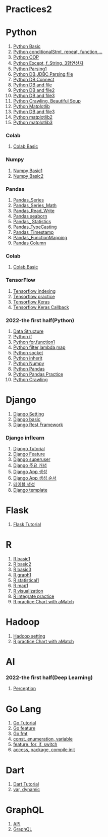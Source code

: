 # Practices2

# Python
<ol>
  <li><a href = "https://github.com/SeoulPolarBear/Practices2/tree/main/Python/Nov07_1_Basic">Python Basic</a></li>
  <li><a href = "https://github.com/SeoulPolarBear/Practices2/tree/main/Python/Nov08_1_Basic">Python conditionalStmt, repeat, function,...</a></li>
  <li><a href = "https://github.com/SeoulPolarBear/Practices2/tree/main/Python/Nov09_1_OOP">Python OOP</a></li>
   <li><a href = "https://github.com/SeoulPolarBear/Practices2/tree/main/Python/Nov10_1_Python">Python Except, f_String, 3항연산자</a></li>
   <li><a href = "https://github.com/SeoulPolarBear/Practices2/tree/main/Python/Nov10_2_2_Python">Python Parsing1</a></li>
   <li><a href = "https://github.com/SeoulPolarBear/Practices2/tree/main/Python/Nov11_1_2_Python">Python DB,JDBC,Parsing,file</a></li> 
   <li><a href = "https://github.com/SeoulPolarBear/Practices2/tree/main/Python/Nov14_1_2_Python">Python DB Connect</a></li>
   <li><a href = "https://github.com/SeoulPolarBear/Practices2/tree/main/Python/Nov14_2_2_Python">Python DB and file</a></li>
   <li><a href = "https://github.com/SeoulPolarBear/Practices2/tree/main/Python/Nov15_1_2_Python">Python DB and file2</a></li>
   <li><a href = "https://github.com/SeoulPolarBear/Practices2/tree/main/Python/Nov25_1_2_Python">Python DB and file3</a></li>
   <li><a href = "https://github.com/SeoulPolarBear/Practices2/tree/main/Python/Nov16_1_2_WebCrawling">Python Crawling, Beautiful Soup</a></li>
   <li><a href = "https://github.com/SeoulPolarBear/Practices2/tree/main/Python/Nov17_1_Matplotlib">Python Matplotlib</a></li>
   <li><a href = "https://github.com/SeoulPolarBear/Practices2/tree/main/Python/Nov18_1_2_Python">Python DB and file3</a></li>
   <li><a href = "https://github.com/SeoulPolarBear/Practices2/tree/main/Python/Nov21_2_Matplotlib">Python matplotlib2</a></li>
   <li><a href = "https://github.com/SeoulPolarBear/Practices2/tree/main/Python/Nov22_1_2_Matplotlib">Python matplotlib3</a></li>
 </ol>
 
 ### Colab
 <ol>
 <li><a href = "https://github.com/SeoulPolarBear/Practices2/blob/main/Python/ColabBasic.ipynb">Colab Basic</a></li>
 </ol>
 
 ### Numpy
  <ol>
   <li><a href = "https://github.com/SeoulPolarBear/Practices2/blob/main/Python/Numpy/NumpyBasic.ipynb">Numpy Basic1</a></li>
   <li><a href = "https://github.com/SeoulPolarBear/Practices2/blob/main/Python/Numpy/NumpyBasic2.ipynb">Numpy Basic2</a></li>
 </ol>
 
 ### Pandas
  <ol>
   <li><a href = "https://github.com/SeoulPolarBear/Practices2/blob/main/Python/Pandas/Dec07_Pandas_Series.ipynb">Pandas_Series</a></li>
  <li><a href = "https://github.com/SeoulPolarBear/Practices2/blob/main/Python/Pandas/Dec07_2_Series_Math.ipynb">Pandas_Series_Math</a></li>
   <li><a href = "https://github.com/SeoulPolarBear/Practices2/blob/main/Python/Pandas/Dec07_3_Read_Write.ipynb">Pandas_Read_Write</a></li>
  <li><a href = "https://github.com/SeoulPolarBear/Practices2/blob/main/Python/Pandas/Dec08_2_Duplication.ipynb">Pandas seaborn</a></li>
 <li><a href = "https://github.com/SeoulPolarBear/Practices2/blob/main/Python/Pandas/Dec08_3_static.ipynb">Pandas_
Statistics</a></li>
 <li><a href = "https://github.com/SeoulPolarBear/Practices2/blob/main/Python/Pandas/Dec08_3_TypeCasting.ipynb">Pandas_TypeCasting</a></li>
 <li><a href = "https://github.com/SeoulPolarBear/Practices2/blob/main/Python/Pandas/Dec08_4_Timestamp.ipynb">Pandas_Timestamp</a></li>
 <li><a href = "https://github.com/SeoulPolarBear/Practices2/blob/main/Python/Pandas/Dec08_5_FunctionMapping.ipynb">Pandas_FunctionMapping</a></li>
 <li><a href = "https://github.com/SeoulPolarBear/Practices2/blob/main/Python/Pandas/Dec09_1_Column.ipynb">Pandas Column</a></li>
 </ol>
 
 ### Colab
 <ol>
 <li><a href = "https://github.com/SeoulPolarBear/Practices2/blob/main/Python/ColabBasic.ipynb">Colab Basic</a></li>
 </ol>
 
 ### TensorFlow
  <ol>
   <li><a href = "https://github.com/SeoulPolarBear/Practices2/blob/main/Python/Pandas/Dec14_1_Tensorflow_indexing.ipynb">Tensorflow indexing</a></li>
   <li><a href = "https://github.com/SeoulPolarBear/Practices2/blob/main/Python/Pandas/Dec14_2_tf_bmi.ipynb">
Tensorflow practice</a></li>
   <li><a href = "https://github.com/SeoulPolarBear/Practices2/blob/main/Python/Pandas/Dec14_3_Tensorflow_Keras.ipynb">
Tensorflow Keras</a></li>
   <li><a href = "https://github.com/SeoulPolarBear/Practices2/blob/main/Python/Pandas/Dec14_4_keras_Callback.ipynb">
Tensorflow Keras Callback</a></li>
 </ol>
 
 ### 2022-the first half(Python)
<ol>
  <li><a href = "https://github.com/SeoulPolarBear/Practices2/tree/main/Python/2022-the%20first%20half/20220401">Data Structure</a></li>
  <li><a href = "https://github.com/SeoulPolarBear/Practices2/tree/main/Python/2022-the%20first%20half/20220403">Python if</a></li> 
  <li><a href = "https://github.com/SeoulPolarBear/Practices2/tree/main/Python/2022-the%20first%20half/20220404">Python for,function1</a></li>
  <li><a href = "https://github.com/SeoulPolarBear/Practices2/tree/main/Python/2022-the%20first%20half/20220406">Python filter,lambda,map</a></li>
  <li><a href = "https://github.com/SeoulPolarBear/Practices2/tree/main/Python/2022-the%20first%20half/20220408">Python socket</a></li>
  <li><a href = "https://github.com/SeoulPolarBear/Practices2/tree/main/Python/2022-the%20first%20half/20220410">Python inherit</a></li>
  <li><a href = "https://github.com/SeoulPolarBear/Practices2/tree/main/Python/2022-the%20first%20half/20220411">Python Numpy</a></li>
  <li><a href = "https://github.com/SeoulPolarBear/Practices2/tree/main/Python/2022-the%20first%20half/20220413">Python Pandas</a></li>
  <li><a href = "https://github.com/SeoulPolarBear/Practices2/tree/main/Python/2022-the%20first%20half/20220415">Python Pandas Practice</a></li>
  <li><a href = "https://github.com/SeoulPolarBear/Practices2/tree/main/Python/2022-the%20first%20half/20220417">Python Crawling</a></li>
 </ol>
 
 # Django
<ol>
<li><a href = "https://github.com/SeoulPolarBear/Practices2/tree/main/Django/django">Django Setting</a></li>
  <li><a href = "https://github.com/SeoulPolarBear/Practices2/tree/main/Django/Nov22_2_MTVPattern">Django basic</a></li>
  <li><a href = "https://github.com/SeoulPolarBear/Practices2/tree/main/Django/Nov23_1_DRF">Django Rest Framework</a></li>
</ol>

### Django inflearn
<ol>
<li><a href = "https://github.com/SeoulPolarBear/Practices2/blob/main/Django/inflearn/Django/Django%20Tutourial.txt">Django Tutorial</a></li>
  <li><a href = "https://github.com/SeoulPolarBear/Practices2/blob/main/Django/inflearn/Django/2-1.Django%20%ED%8A%B9%EC%A7%95.txt">Django Feature</a></li>
  <li><a href = "https://github.com/SeoulPolarBear/Practices2/blob/main/Django/inflearn/Django/2-2.%20Django%20superuser%20%EC%83%9D%EC%84%B1.txt">Django superuser</a></li>
  <li><a href = "https://github.com/SeoulPolarBear/Practices2/blob/main/Django/inflearn/Django/3-1.%20Django%20%EC%A3%BC%EC%9A%94%20%EA%B0%9C%EB%85%90.txt">Django 주요 개념</a></li>
  <li><a href = "https://github.com/SeoulPolarBear/Practices2/blob/main/Django/inflearn/Django/4-1.%20Django%20App%20%EC%83%9D%EC%84%B1.txt">Django App 생성</a></li>
  <li><a href = "https://github.com/SeoulPolarBear/Practices2/blob/main/Django/inflearn/Django/5.%20app%20%EC%83%9D%EC%84%B1.txt">Django App 생성 순서</a></li>
  <li><a href = "https://github.com/SeoulPolarBear/Practices2/blob/main/Django/inflearn/Django/5-1.%20%ED%85%8C%EC%9D%B4%EB%B8%94%20%EC%83%9D%EC%84%B1%ED%95%98%EA%B8%B0.txt">테이블 생성</a></li>
  <li><a href = "https://github.com/SeoulPolarBear/Practices2/blob/main/Django/inflearn/Django/6-1.%20template.txt">Django template</a></li>
</ol>

 # Flask 
 <ol>
<li><a href = "https://github.com/SeoulPolarBear/Practices2/blob/main/Flask/flask%20tutorial.txt">Flask Tutorial</a></li>
</ol>

 # R
<ol>
  <li><a href = "https://github.com/SeoulPolarBear/Practices2/blob/main/R/Nov24_1_BasicR.R">R basic1</a></li>
  <li><a href = "https://github.com/SeoulPolarBear/Practices2/blob/main/R/Nov24_2_basicR.R">R basic2</a></li>
  <li><a href = "https://github.com/SeoulPolarBear/Practices2/blob/main/R/Nov24_3_basic3.R">R basic3</a></li>
  <li><a href = "https://github.com/SeoulPolarBear/Practices2/blob/main/R/Nov25_1_graph1.R">R graph1</a></li>
  <li><a href = "https://github.com/SeoulPolarBear/Practices2/blob/main/R/Nov25_2_statistical.R">R statistical1</a></li>
  <li><a href = "https://github.com/SeoulPolarBear/Practices2/blob/main/R/Nov25_3_2_map.R">R map1</a></li>
  <li><a href = "https://github.com/SeoulPolarBear/Practices2/blob/main/R/Nov28_1_2_visualization.R">R visualization</a></li>
  <li><a href = "https://github.com/SeoulPolarBear/Practices2/blob/main/R/Nov29_1_practice.R">R integrate practice</a></li>
  <li><a href = "https://github.com/SeoulPolarBear/Practices2/blob/main/R/Nov29_2_aMatch_chart.R">R practice Chart with aMatch</a></li>

</ol>

 # Hadoop
<ol>
  <li><a href = "https://github.com/SeoulPolarBear/Practices2/blob/main/Hadoop/0.Hadoop_setting.txt">Hadoop setting</a></li>
   <li><a href = "https://github.com/SeoulPolarBear/Practices2/blob/main/R/Nov29_2_aMatch_chart.R">R practice Chart with aMatch</a></li>
</ol>
 
# AI
### 2022-the first half(Deep Learning)
<ol>
  <li><a href = "https://github.com/SeoulPolarBear/Practices2/blob/main/ML/2022-the%20first%20half/01perceptron.ipynb">
Perception</a></li>
</ol> 

# Go Lang
<ol>
  <li><a href = "https://github.com/SeoulPolarBear/Practices2/blob/main/Go%20Lang/Go%20Lang%20tutorial.txt">Go Tutorial</a></li>
   <li><a href = "https://github.com/SeoulPolarBear/Practices2/blob/main/Go%20Lang/2-1%20Go%20%ED%8A%B9%EC%A7%95.txt">Go feature</a></li>
   <li><a href = "https://github.com/SeoulPolarBear/Practices2/tree/main/Go%20Lang/section1">Go fmt</a></li>
   <li><a href = "https://github.com/SeoulPolarBear/Practices2/tree/main/Go%20Lang/section2">const, enumeration, variable</a></li>
     <li><a href = "https://github.com/SeoulPolarBear/Practices2/tree/main/Go%20Lang/section3">feature, for, if, switch</a></li>
     <li><a href = "https://github.com/SeoulPolarBear/Practices2/tree/main/Go%20Lang/section4">access, package, compile init</a></li>
</ol>

# Dart
<ol>
  <li><a href = "https://github.com/SeoulPolarBear/Practices2/blob/main/Dart/Dart%20tutorial.txt">Dart Tutorial</a></li>
 <li><a href = "https://github.com/SeoulPolarBear/Practices2/blob/main/Dart/1-1.%20dart%20var%2Cdynamic.txt">var, dynamic</a></li>
</ol>

# GraphQL
<ol>
  <li><a href = "https://github.com/SeoulPolarBear/Practices2/blob/main/GraphQL/2-1%20API.txt">API</a></li>
 <li><a href = "https://github.com/SeoulPolarBear/Practices2/blob/main/GraphQL/3-1.GraphQL%EC%9D%B4%EB%9E%80.txt">GraphQL </a></li>
</ol>
